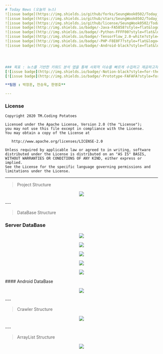 ```yaml
---
# Today News (오늘의 뉴스)
![issue badge](https://img.shields.io/github/forks/SeungWook0502/Today_News)
![issue badge](https://img.shields.io/github/stars/SeungWook0502/Today_News)
![issue badge](https://img.shields.io/github/license/SeungWook0502/Today_News)
![issue badge](http://img.shields.io/badge/-Java-FA5858?style=flat&logo=Java)
![issue badge](http://img.shields.io/badge/-Python-FFFF00?style=flat&logo=Python)
![issue badge](http://img.shields.io/badge/-TensorFlow_2.0-white?style=flat&logo=TensorFlow)
![issue badge](http://img.shields.io/badge/-PHP-F8E0F7?style=flat&logo=PHP)
![issue badge](http://img.shields.io/badge/-Android-black?style=flat&logo=Android)




### 목표 : 뉴스를 기반한 키워드 분석 앱을 통해 사회적 이슈를 빠르게 수집하고 제공하고자 함.
[![issue badge](http://img.shields.io/badge/-Notion-black?style=for-the-badge&logo=Notion&link=https://www.notion.so/SW-e3260075a48044239951dc38c5fb9b4c)](https://www.notion.so/SW-e3260075a48044239951dc38c5fb9b4c)
[![issue badge](http://img.shields.io/badge/-Prototype-FAFAFA?style=for-the-badge&logo=Android&link=https://ovenapp.io/view/l7bn2uY5MRJCicwnhb5IJ6F2TL22IKj2/)](https://ovenapp.io/view/l7bn2uY5MRJCicwnhb5IJ6F2TL22IKj2/)

**팀원 : 박장훈, 전승욱, 한영호**

---
```

### License
```
Copyright 2020 TM.Coding Potatoes

Licensed under the Apache License, Version 2.0 (the "License");
you may not use this file except in compliance with the License.
You may obtain a copy of the License at

   http://www.apache.org/licenses/LICENSE-2.0

Unless required by applicable law or agreed to in writing, software
distributed under the License is distributed on an "AS IS" BASIS,
WITHOUT WARRANTIES OR CONDITIONS OF ANY KIND, either express or implied.
See the License for the specific language governing permissions and
limitations under the License.
```
---

> Project Structure
<p align="center"><img src="https://user-images.githubusercontent.com/68545660/118496676-502f8600-b75f-11eb-8f28-2cef2d82f315.png"/></p>
---

> DataBase Structure
### Server DataBase
<p align="center"><img src="https://user-images.githubusercontent.com/68545660/120276368-8dfae580-c2ed-11eb-9f14-061b3c72dfc4.JPG"/></p>
<p align="center"><img src="https://user-images.githubusercontent.com/68545660/120276373-8e937c00-c2ed-11eb-966c-89341a385cad.JPG"/></p>
<p align="center"><img src="https://user-images.githubusercontent.com/68545660/120276377-8f2c1280-c2ed-11eb-9ef1-4efcbf66d9fd.JPG"/></p>
<p align="center"><img src="https://user-images.githubusercontent.com/68545660/120276379-8f2c1280-c2ed-11eb-9184-3866992ebe32.JPG"/></p>
<p align="center"><img src="https://user-images.githubusercontent.com/68545660/120276382-8fc4a900-c2ed-11eb-9c91-62a17873c7d6.JPG"/></p>
#### Android DataBase
<p align="center"><img src="https://user-images.githubusercontent.com/68545660/120276381-8fc4a900-c2ed-11eb-830c-8c2d4e9f04fb.JPG"/></p>
---

> Crawler Structure
<p align="center"><img src="https://user-images.githubusercontent.com/68545660/118496686-51f94980-b75f-11eb-8e08-d5c7974d986e.png"/></p>
---

> ArrayList Structure
<p align="center"><img src="https://user-images.githubusercontent.com/68545660/118496724-5aea1b00-b75f-11eb-9ab5-44b427cf6ac8.png"/></p>
